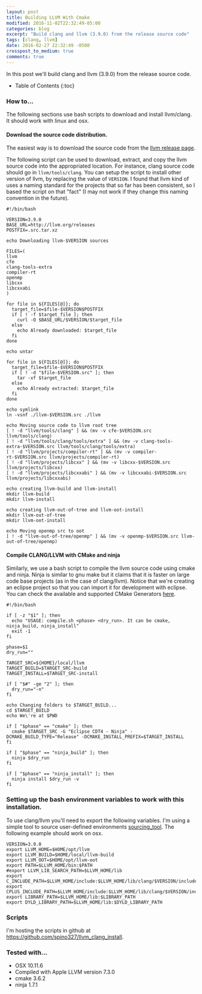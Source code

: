 ```yaml
---
layout: post
title: Building LLVM With Cmake
modified: 2016-11-02T22:32:49-05:00
categories: blog
excerpt: "Build clang and llvm (3.9.0) from the release source code"
tags: [clang, llvm]
date: 2016-02-27 22:32:49 -0500
crosspost_to_medium: true
comments: true
---
```


In this post we'll build clang and llvm (3.9.0) from the release source code. 

* Table of Contents
{:toc}

### How to...

The following sections use bash scripts to download and install llvm/clang. It should work with linux and osx.

#### Download the source code distribution.

The easiest way is to download the source code from the <a target="null" href="http://llvm.org/releases/download.html#3.9.0">llvm release page</a>.

The following script can be used to download, extract, and copy the llvm source code into the appropriated location. For instance, clang source code should go in `llvm/tools/clang`. You can setup the script to install other version of llvm, by replacing the value of `VERSION`. I found that llvm kind of uses a naming standard for the projects that so far has been consistent, so I based the script on that "fact" (I may not work if they change this naming convention in the future). 

    #!/bin/bash
    
    VERSION=3.9.0
    BASE_URL=http://llvm.org/releases
    POSTFIX=.src.tar.xz
    
    echo Downloading llvm-$VERSION sources
    
    FILES=(
    llvm
    cfe
    clang-tools-extra
    compiler-rt
    openmp
    libcxx
    libcxxabi
    )
    
    for file in ${FILES[@]}; do
      target_file=$file-$VERSION$POSTFIX
      if [ ! -f $target_file ]; then
        curl -O $BASE_URL/$VERSION/$target_file
      else
        echo Already downloaded: $target_file
      fi
    done
    
    echo untar
    
    for file in ${FILES[@]}; do
      target_file=$file-$VERSION$POSTFIX
      if [ ! -d "$file-$VERSION.src" ]; then
        tar -xf $target_file
      else
        echo Already extracted: $target_file
      fi
    done
    
    echo symlink
    ln -vsnf ./llvm-$VERSION.src ./llvm 
    
    echo Moving source code to llvm root tree
    [ ! -d "llvm/tools/clang" ] && (mv -v cfe-$VERSION.src llvm/tools/clang)
    [ ! -d "llvm/tools/clang/tools/extra" ] && (mv -v clang-tools-extra-$VERSION.src llvm/tools/clang/tools/extra)
    [ ! -d "llvm/projects/compiler-rt" ] && (mv -v compiler-rt-$VERSION.src llvm/projects/compiler-rt)
    [ ! -d "llvm/projects/libcxx" ] && (mv -v libcxx-$VERSION.src llvm/projects/libcxx)
    [ ! -d "llvm/projects/libcxxabi" ] && (mv -v libcxxabi-$VERSION.src llvm/projects/libcxxabi)
    
    echo creating llvm-build and llvm-install
    mkdir llvm-build
    mkdir llvm-install
    
    echo creating llvm-out-of-tree and llvm-oot-install
    mkdir llvm-out-of-tree
    mkdir llvm-oot-install
    
    echo Moving openmp src to oot
    [ ! -d "llvm-out-of-tree/openmp" ] && (mv -v openmp-$VERSION.src llvm-out-of-tree/openmp)

#### Compile CLANG/LLVM with CMake and ninja

Similarly, we use a bash script to compile the llvm source code using cmake and ninja. Ninja is similar to gnu make but it claims that it is faster on large code base projects (as in the case of clang/llvm). Notice that we're creating an eclipse project so that you can import it for development with eclipse. You can check the available and supported CMake Generators <a target="null" href="https://cmake.org/cmake/help/v3.6/manual/cmake-generators.7.html">here</a>.

    #!/bin/bash
    
    if [ -z "$1" ]; then
      echo "USAGE: compile.sh <phase> <dry_run>. It can be cmake, ninja_build, ninja_install"
      exit -1
    fi
    
    phase=$1
    dry_run=""
    
    TARGET_SRC=${HOME}/local/llvm
    TARGET_BUILD=$TARGET_SRC-build
    TARGET_INSTALL=$TARGET_SRC-install
    
    if [ "$#" -ge "2" ]; then
      dry_run="-n"
    fi
    
    echo Changing folders to $TARGET_BUILD...
    cd $TARGET_BUILD
    echo We\'re at $PWD
    
    if [ "$phase" == "cmake" ]; then
      cmake $TARGET_SRC -G "Eclipse CDT4 - Ninja" -DCMAKE_BUILD_TYPE="Release" -DCMAKE_INSTALL_PREFIX=$TARGET_INSTALL
    fi
    
    if [ "$phase" == "ninja_build" ]; then
      ninja $dry_run
    fi
    
    if [ "$phase" == "ninja_install" ]; then
      ninja install $dry_run -v
    fi

### Setting up the bash environment variables to work with this installation.

To use clang/llvm you'll need to export the following variables. I'm using a simple tool to source user-defined environments <a target="null" href="https://github.com/spino327/sourcing_tool">sourcing_tool</a>. The following example should work on osx.

    VERSION=3.9.0
    export LLVM_HOME=$HOME/opt/llvm
    export LLVM_BUILD=$HOME/local/llvm-build
    export LLVM_OOT=$HOME/opt/llvm-oot
    export PATH=$LLVM_HOME/bin:$PATH
    #export LLVM_LIB_SEARCH_PATH=$LLVM_HOME/lib
    export C_INCLUDE_PATH=$LLVM_HOME/include:$LLVM_HOME/lib/clang/$VERSION/include:$C_INCLUDE_PATH
    export CPLUS_INCLUDE_PATH=$LLVM_HOME/include:$LLVM_HOME/lib/clang/$VERSION/include:$LLVM_HOME/include/c++/v1:$CPLUS_INCLUDE_PATH
    export LIBRARY_PATH=$LLVM_HOME/lib:$LIBRARY_PATH
    export DYLD_LIBRARY_PATH=$LLVM_HOME/lib:$DYLD_LIBRARY_PATH

### Scripts

I'm hosting the scripts in github at <a target="null" href="https://github.com/spino327/llvm_clang_install">https://github.com/spino327/llvm_clang_install</a>.

### Tested with...

* OSX 10.11.6
* Compiled with Apple LLVM version 7.3.0
* cmake 3.6.2
* ninja 1.7.1
